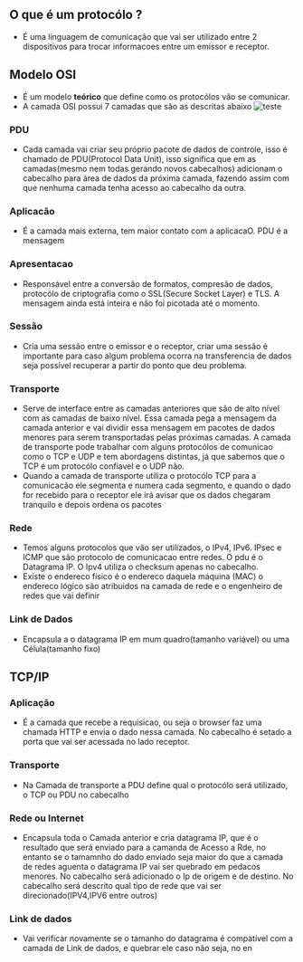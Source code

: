 ## O que é um protocólo ?
- É uma linguagem de comunicação que vai ser utilizado entre 2 dispositivos para trocar informacoes entre um emissor e receptor.

## Modelo OSI
- É um modelo **teórico** que define como os protocólos vão se comunicar.
- A camada OSI possui 7 camadas que são as descritas abaixo
![teste](https://www.dltec.com.br/blog/wp-content/uploads/2019/02/osi-tcp-ip.png)
### PDU
- Cada camada vai criar seu próprio pacote de dados de controle, isso é chamado de PDU(Protocol Data Unit), isso significa que em as camadas(mesmo nem todas gerando novos cabecalhos) adicionam o cabecalho para área de dados da próxima camada, fazendo assim com que nenhuma camada tenha acesso ao cabecalho da outra.
### Aplicacão
- É a camada mais externa, tem maior contato com a aplicacaO. PDU é a mensagem
### Apresentacao
-  Responsável entre a conversão de formatos, compresão de dados, protocólo de criptografia como o SSL(Secure Socket Layer) e TLS. A mensagem ainda está inteira e não foi picotada até o momento.
### Sessão
- Cria uma sessão entre o emissor e o receptor, criar uma sessão é importante para caso algum problema ocorra na transferencia de dados seja possível recuperar a partir do ponto que deu problema.
### Transporte
- Serve de interface entre as camadas anteriores que são de alto nível com as camadas de baixo nível. Essa camada pega a mensagem da camada anterior e vai dividir essa mensagem em pacotes de dados menores para serem transportadas pelas próximas camadas. A camada de transporte pode trabalhar com alguns protocólos de comunicao como o TCP e UDP e tem abordagens distintas, já que sabemos que o TCP é um protocólo confiavel e o UDP não.
- Quando a camada de transporte utiliza o protocólo TCP para a comunicacão ele segmenta e numera cada segmento, e quando o dado for recebido para o receptor ele irá avisar que os dados chegaram tranquilo e depois ordena os pacotes 
### Rede
- Temos alguns protocolos que vão ser utilizados, o IPv4, IPv6. IPsec e ICMP que são protocolo de comunicacao entre redes. O pdu é o Datagrama IP. O Ipv4 utiliza o checksum apenas no cabecalho.
- Existe o endereco físico é o endereco daquela máquina (MAC) o endereco lógico são atribuidos na camada de rede e o engenheiro de redes que vai definir 
### Link de Dados
- Encapsula a o datagrama IP em mum quadro(tamanho variável) ou uma Célula(tamanho fixo)
## TCP/IP

### Aplicação
- É a camada que recebe a requisicao, ou seja o browser faz uma chamada HTTP e envia o dado nessa camada. No cabecalho é setado a porta que vai ser acessada no lado receptor.

### Transporte
- Na Camada de transporte a PDU define qual o protocólo será utilizado, o TCP ou PDU no cabecalho

### Rede ou Internet
- Encapsula toda o Camada anterior e cria datagrama IP, que é o resultado que será enviado para a camanda de Acesso a Rde, no  entanto se o tamamnho do dado enviado seja maior do que a camada de redes aguenta o datagrama IP vai ser quebrado em pedacos menores. No cabecalho será adicionado o Ip de origem e de destino. No cabecalho será descrito qual tipo de rede que vai ser direcionado(IPV4,IPV6 entre outros)

### Link de dados
- Vai verificar novamente se o tamanho do datagrama é compatível com a camada de Link de dados, e quebrar ele caso não seja, no en

